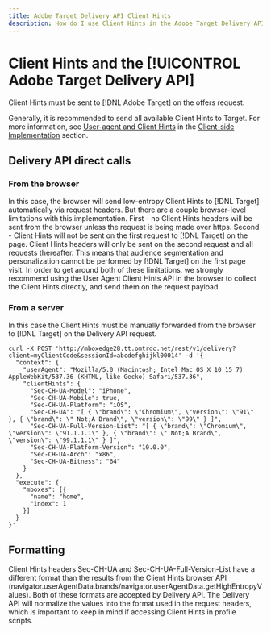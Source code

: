 ```yaml
---
title: Adobe Target Delivery API Client Hints
description: How do I use Client Hints in the Adobe Target Delivery API?
---
```


# Client Hints and the [!UICONTROL Adobe Target Delivery API]

Client Hints must be sent to [!DNL Adobe Target] on the offers request.

Generally, it is recommended to send all available Client Hints to Target. For more information, see [User-agent and Client Hints](/help/dev/implement/client-side/atjs/user-agent-and-client-hints.md) in the [Client-side Implementation](../../implement/client-side/overview.md) section.

## Delivery API direct calls

### From the browser

In this case, the browser will send low-entropy Client Hints to [!DNL Target] automatically via request headers. But there are a couple browser-level limitations with this implementation. First - no Client Hints headers will be sent from the browser unless the request is being made over https. Second - Client Hints will not be sent on the first request to [!DNL Target] on the page. Client Hints headers will only be sent on the second request and all requests thereafter. This means that audience segmentation and personalization cannot be performed by [!DNL Target] on the first page visit. In order to get around both of these limitations, we strongly recommend using the User Agent Client Hints API in the browser to collect the Client Hints directly, and send them on the request payload.

### From a server

In this case the Client Hints must be manually forwarded from the browser to [!DNL Target] on the Delivery API request.

```
curl -X POST 'http://mboxedge28.tt.omtrdc.net/rest/v1/delivery?client=myClientCode&sessionId=abcdefghijkl00014' -d '{
  "context": {
    "userAgent": "Mozilla/5.0 (Macintosh; Intel Mac OS X 10_15_7) AppleWebKit/537.36 (KHTML, like Gecko) Safari/537.36",
    "clientHints": {
      "Sec-CH-UA-Model": "iPhone",
      "Sec-CH-UA-Mobile": true,
      "Sec-CH-UA-Platform": "iOS",
      "Sec-CH-UA": "[ { \"brand\": \"Chromium\", \"version\": \"91\" }, { \"brand\": \" Not;A Brand\", \"version\": \"99\" } ]",
      "Sec-CH-UA-Full-Version-List": "[ { \"brand\": \"Chromium\", \"version\": \"91.1.1.1\" }, { \"brand\": \" Not;A Brand\", \"version\": \"99.1.1.1\" } ]",
      "Sec-CH-UA-Platform-Version": "10.0.0",
      "Sec-CH-UA-Arch": "x86",
      "Sec-CH-UA-Bitness": "64"
    }
  },
  "execute": {
    "mboxes": [{
      "name": "home",
      "index": 1
    }]
  }
}'
```

## Formatting

Client Hints headers Sec-CH-UA and Sec-CH-UA-Full-Version-List have a different format than the results from the Client Hints browser API (navigator.userAgentData.brands/navigator.userAgentData.getHighEntropyValues). Both of these formats are accepted by Delivery API. The Delivery API will normalize the values into the format used in the request headers, which is important to keep in mind if accessing Client Hints in profile scripts.
